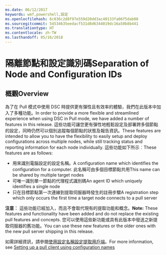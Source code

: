 ```yaml
---
ms.date: 06/12/2017
keywords: wmf,powershell,設定
ms.openlocfilehash: 6c036c2d8f97e559d20dd3ac40133fa06f5dab08
ms.sourcegitcommit: 54534635eedacf531d8d6344019dc16a50b8b441
ms.translationtype: HT
ms.contentlocale: zh-TW
ms.lasthandoff: 05/16/2018
---
```

# <a name="separation-of-node-and-configuration-ids"></a><span data-ttu-id="23292-102">隔離節點和設定識別碼</span><span class="sxs-lookup"><span data-stu-id="23292-102">Separation of Node and Configuration IDs</span></span>

## <a name="overview"></a><span data-ttu-id="23292-103">概觀</span><span class="sxs-lookup"><span data-stu-id="23292-103">Overview</span></span>

<span data-ttu-id="23292-104">為了在 Pull 模式中使用 DSC 時提供更有彈性且有效率的體驗，我們在此版本中加入了多種功能。</span><span class="sxs-lookup"><span data-stu-id="23292-104">In order to provide a more flexible and streamlined experience when using DSC in Pull mode, we have added a number of features in this release.</span></span> <span data-ttu-id="23292-105">這些功能可讓您更有彈性地輕鬆設定及部署跨多個節點的設定，同時仍然可以個別追蹤每個節點的狀態及報告資訊。</span><span class="sxs-lookup"><span data-stu-id="23292-105">These features are intended to allow you to have the flexibility to easily setup and deploy configurations across multiple nodes, while still tracking status and reporting information for each node individually.</span></span>
<span data-ttu-id="23292-106">這些功能如下所示︰</span><span class="sxs-lookup"><span data-stu-id="23292-106">These features are as follows:</span></span>

* <span data-ttu-id="23292-107">用來識別電腦設定的設定名稱。</span><span class="sxs-lookup"><span data-stu-id="23292-107">A configuration name which identifies the configuration for a computer.</span></span> <span data-ttu-id="23292-108">此名稱可由多個目標節點共用</span><span class="sxs-lookup"><span data-stu-id="23292-108">This name can be shared by multiple target nodes</span></span>
* <span data-ttu-id="23292-109">可唯一識別單一節點的代理程式識別碼</span><span class="sxs-lookup"><span data-stu-id="23292-109">An agent ID which uniquely identifies a single node</span></span>
* <span data-ttu-id="23292-110">只在目標節點第一次連線到提取伺服器時發生的註冊步驟</span><span class="sxs-lookup"><span data-stu-id="23292-110">A registration step which only occurs the first time a target node connects to a pull server</span></span>

<span data-ttu-id="23292-111">**注意︰** 這些功能已經加入，而且不會取代現有的提取功能和概念。</span><span class="sxs-lookup"><span data-stu-id="23292-111">**Note:** These features and functionality have been added and do not replace the existing pull features and concepts.</span></span> <span data-ttu-id="23292-112">您可以使用這些新功能或具有此版本中發送之新提取伺服器的舊功能。</span><span class="sxs-lookup"><span data-stu-id="23292-112">You can use these new features or the older ones with the new pull server shipping in this release.</span></span>

<span data-ttu-id="23292-113">如需詳細資訊，請參閱[使用設定名稱設定提取用戶端](https://msdn.microsoft.com/powershell/dsc/pullclientconfignames)。</span><span class="sxs-lookup"><span data-stu-id="23292-113">For more information, see [Setting up a pull client using configuration names](https://msdn.microsoft.com/powershell/dsc/pullclientconfignames)</span></span>
